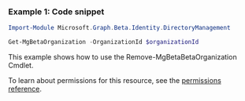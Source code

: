 ### Example 1: Code snippet

```powershellImport-Module Microsoft.Graph.Beta.Identity.DirectoryManagement

Get-MgBetaOrganization -OrganizationId $organizationId
```
This example shows how to use the Remove-MgBetaBetaOrganization Cmdlet.
To learn about permissions for this resource, see the [permissions reference](/graph/permissions-reference).

